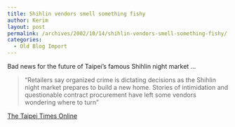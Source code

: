 ```yaml
---
title: Shihlin vendors smell something fishy
author: Kerim
layout: post
permalink: /archives/2002/10/14/shihlin-vendors-smell-something-fishy/
categories:
  - Old Blog Import
---
```

Bad news for the future of Taipei&#8217;s famous Shihlin night market &#8230;


>   &#8220;Retailers say organized crime is dictating decisions as the Shihlin night market prepares to build a new home. Stories of intimidation and questionable contract procurement have left some vendors wondering where to turn&#8221;


<a href="http://www.taipeitimes.com/news/2002/10/14/story/0000175632" onclick="_gaq.push(['_trackEvent', 'outbound-article', 'http://www.taipeitimes.com/news/2002/10/14/story/0000175632', 'The Taipei Times Online']);" >The Taipei Times Online</a>

